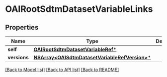 # OAIRootSdtmDatasetVariableLinks

## Properties
Name | Type | Description | Notes
------------ | ------------- | ------------- | -------------
**self** | [**OAIRootSdtmDatasetVariableRef***](OAIRootSdtmDatasetVariableRef.md) |  | [optional] 
**versions** | [**NSArray&lt;OAISdtmDatasetVariableRefVersion&gt;***](OAISdtmDatasetVariableRefVersion.md) |  | [optional] 

[[Back to Model list]](../README.md#documentation-for-models) [[Back to API list]](../README.md#documentation-for-api-endpoints) [[Back to README]](../README.md)



